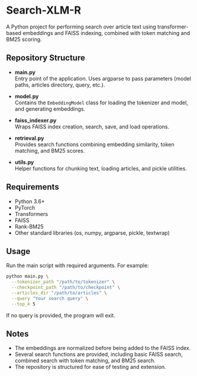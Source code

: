 # Search-XLM-R

A Python project for performing search over article text using transformer-based embeddings and FAISS indexing, combined with token matching and BM25 scoring.

## Repository Structure

- **main.py**  
  Entry point of the application. Uses argparse to pass parameters (model paths, articles directory, query, etc.).

- **model.py**  
  Contains the `EmbeddingModel` class for loading the tokenizer and model, and generating embeddings.

- **faiss_indexer.py**  
  Wraps FAISS index creation, search, save, and load operations.

- **retrieval.py**  
  Provides search functions combining embedding similarity, token matching, and BM25 scores.

- **utils.py**  
  Helper functions for chunking text, loading articles, and pickle utilities.

## Requirements

- Python 3.6+
- PyTorch
- Transformers
- FAISS
- Rank-BM25
- Other standard libraries (os, numpy, argparse, pickle, textwrap)

## Usage

Run the main script with required arguments. For example:

```bash
python main.py \
  --tokenizer_path "/path/to/tokenizer" \
  --checkpoint_path "/path/to/checkpoint" \
  --articles_dir "/path/to/articles" \
  --query "Your search query" \
  --top_k 5
```

If no query is provided, the program will exit.

## Notes

- The embeddings are normalized before being added to the FAISS index.
- Several search functions are provided, including basic FAISS search, combined search with token matching, and BM25 search.
- The repository is structured for ease of testing and extension.
